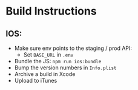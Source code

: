 # Build Instructions

## IOS:

- Make sure env points to the staging / prod API:
  * Set `BASE_URL` in `.env`
- Bundle the JS: `npm run ios:bundle`
- Bump the version numbers in `Info.plist`
- Archive a build in Xcode
- Upload to iTunes
